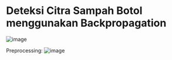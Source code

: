 # Deteksi Citra Sampah Botol menggunakan Backpropagation

![image](https://user-images.githubusercontent.com/107112321/224565370-262ead32-9cae-40e0-a55c-3c99ac3ceaac.png)


Preprocessing:
![image](https://user-images.githubusercontent.com/107112321/224565440-54dc23b7-df4c-424a-9f5f-a37cfd6c937a.png)
